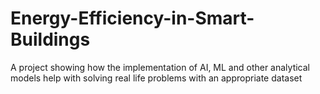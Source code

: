 # Energy-Efficiency-in-Smart-Buildings
A project showing how the implementation of AI, ML and other analytical models help with solving real life problems with an appropriate dataset
